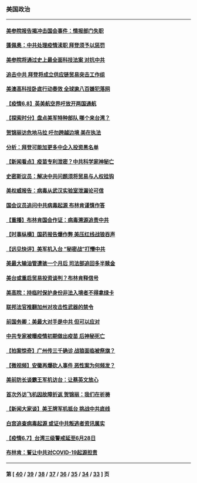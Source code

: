 ### 美国政治
---
#### [美参院报告揭冲击国会事件：情报部门失职](../../pages/ncid1078159/n13008027.md) 
#### [蓬佩奥：中共处理疫情渎职 拜登须予以惩罚](../../pages/ncid1078159/n13008128.md) 
#### [美参院将通过史上最全面科技法案 对抗中共](../../pages/ncid1078159/n13007924.md) 
#### [追击中共 拜登将成立供应链贸易突击工作组](../../pages/ncid1078159/n13007965.md) 
#### [美澳高科技卧底行动奏效 全球逾八百嫌犯落网](../../pages/ncid1078159/n13007667.md) 
#### [【疫情6.8】英美航空界吁放开两国通航](../../pages/ncid1078159/n13007207.md) 
#### [【探索时分】盘点美军特种部队 哪个来台湾？](../../pages/ncid1078159/n13005772.md) 
#### [贺锦丽访危地马拉 吁勿跨越边境 美在执法](../../pages/ncid1078159/n13006462.md) 
#### [分析：拜登可能加更多中企入投资黑名单](../../pages/ncid1078159/n13006334.md) 
#### [【新闻看点】疫苗专利泄密？中共科学家神秘亡](../../pages/ncid1078159/n13005933.md) 
#### [史密斯议员：解决中共问题须将贸易与人权挂钩](../../pages/ncid1078159/n13006316.md) 
#### [美权威报告：病毒从武汉实验室泄漏论可信](../../pages/ncid1078159/n13006146.md) 
#### [国会议员追问中共病毒起源 布林肯谨慎作答](../../pages/ncid1078159/n13005920.md) 
#### [【重播】布林肯国会作证：病毒溯源追责中共](../../pages/ncid1078159/n13006065.md) 
#### [【时事纵横】国药报告爆作弊 美压红线战狼吞声](../../pages/ncid1078159/n13005980.md) 
#### [【远见快评】美军机入台 “秘密战”打懵中共](../../pages/ncid1078159/n13005922.md) 
#### [美最大输油管遭骇一个月后 司法部追回多半赎金](../../pages/ncid1078159/n13005739.md) 
#### [美台或重启贸易投资谈判？布林肯释信号](../../pages/ncid1078159/n13005778.md) 
#### [美高院：持临时保护身份非法入境者不得拿绿卡](../../pages/ncid1078159/n13005764.md) 
#### [联邦法官推翻加州对攻击性武器的禁令](../../pages/ncid1078159/n13005768.md) 
#### [前国务卿：美最大对手是中共 但可以应对](../../pages/ncid1078159/n13005661.md) 
#### [中共专家被曝疫情初期做出疫苗 后神秘死亡](../../pages/ncid1078159/n13005665.md) 
#### [【拍案惊奇】广州传三千确诊 战狼面临被祭旗？](../../pages/ncid1078159/n13004048.md) 
#### [【微视频】安徽再爆砍人事件 恶性案为何频发？](../../pages/ncid1078159/n13005244.md) 
#### [美前防长谈霸王军机访台：让蔡英文放心](../../pages/ncid1078159/n13005446.md) 
#### [首次外访飞机因故障折返 贺锦丽：我们在祈祷](../../pages/ncid1078159/n13005418.md) 
#### [【新闻大家谈】美王牌军机抵台 挑战中共底线](../../pages/ncid1078159/n13004998.md) 
#### [白宫追查病毒起源 或证中共叛逃者资讯属实](../../pages/ncid1078159/n13004996.md) 
#### [【疫情6.7】台湾三级警戒延至6月28日](../../pages/ncid1078159/n13004599.md) 
#### [布林肯：誓让中共对COVID-19起源担责](../../pages/ncid1078159/n13004486.md) 

---
#### 第 [ [40](./40.md) / [39](./39.md) / [38](./38.md) / [37](./37.md) / [36](./36.md) / [35](./35.md) / [34](./34.md) / [33](./33.md) ] 页

